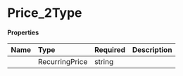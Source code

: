 # Price_2Type



**Properties**

| Name | Type | Required | Description |
| :-------- | :----------| :----------| :----------|
    | RecurringPrice | string |  | recurring_price |




<!-- This file was generated by liblab | https://liblab.com/ -->